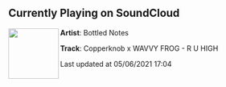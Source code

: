## Currently Playing on SoundCloud

[<img align="left" width="100" src="https://i1.sndcdn.com/artworks-000190824005-xsdep0-t500x500.jpg">](https://soundcloud.com/bottlednotes/copperknob-x-wavvy-frog-r-u-high)

**Artist**: Bottled Notes 

**Track**: Copperknob x WAVVY FROG - R U HIGH

Last updated at 05/06/2021 17:04
